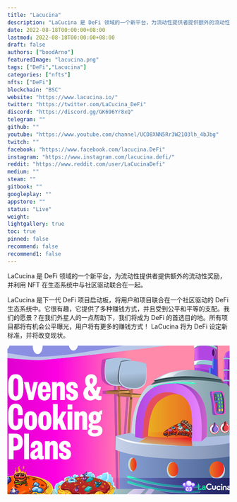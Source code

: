 ```yaml
---
title: "Lacucina"
description: "LaCucina 是 DeFi 领域的一个新平台，为流动性提供者提供额外的流动性奖励，并利用 NFT 在"
date: 2022-08-18T00:00:00+08:00
lastmod: 2022-08-18T00:00:00+08:00
draft: false
authors: ["boodArno"]
featuredImage: "lacucina.png"
tags: ["DeFi","Lacucina"]
categories: ["nfts"]
nfts: ["DeFi"]
blockchain: "BSC"
website: "https://www.lacucina.io/"
twitter: "https://twitter.com/LaCucina_DeFi"
discord: "https://discord.gg/GK696Yr8xQ"
telegram: ""
github: ""
youtube: "https://www.youtube.com/channel/UCD8XNN5Rr3W21O3lh_4bJbg"
twitch: ""
facebook: "https://www.facebook.com/lacucina.DeFi"
instagram: "https://www.instagram.com/lacucina.defi/"
reddit: "https://www.reddit.com/user/LaCucinaDefi"
medium: ""
steam: ""
gitbook: ""
googleplay: ""
appstore: ""
status: "Live"
weight: 
lightgallery: true
toc: true
pinned: false
recommend: false
recommend1: false
---
```


LaCucina 是 DeFi 领域的一个新平台，为流动性提供者提供额外的流动性奖励，并利用 NFT 在生态系统中与社区驱动联合在一起。

LaCucina 是下一代 DeFi 项目启动板，将用户和项目联合在一个社区驱动的 DeFi 生态系统中。它很有趣，它提供了多种赚钱方式，并且受到公平和平等的支配。我们的愿景？在我们外星人的一点帮助下，我们将成为 DeFi 的首选目的地。所有项目都将有机会公平曝光，用户将有更多的赚钱方式！ LaCucina 将为 DeFi 设定新标准，并将改变现状。

![lacucina-dapp-defi-bsc-image1_b008327a7c4edf072f9fa4f4a4748f17](lacucina-dapp-defi-bsc-image1_b008327a7c4edf072f9fa4f4a4748f17.png)